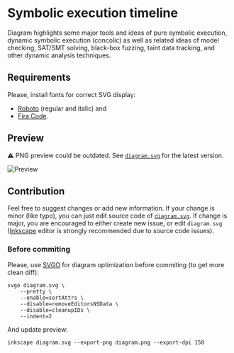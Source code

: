 Symbolic execution timeline
===========================

Diagram highlights some major tools and ideas of pure symbolic execution, dynamic symbolic execution (concolic) as well as related ideas of model checking, SAT/SMT solving, black-box fuzzing, taint data tracking, and other dynamic analysis techniques.

Requirements
------------

Please, install fonts for correct SVG display:
  * [Roboto](https://fonts.google.com/specimen/Roboto) (regular and italic) and
  * [Fira Code](https://github.com/tonsky/FiraCode).

Preview
-------

:warning: PNG preview could be outdated. See [`diagram.svg`](diagram.svg) for the latest version.

![Preview](https://raw.github.com/enzet/dynamic-symbolic-execution/master/diagram.png)

Contribution
------------

Feel free to suggest changes or add new information. If your change is minor (like typo), you can just edit source code of [`diagram.svg`](diagram.svg). If change is major, you are encouraged to either create new issue, or edit `diagram.svg` ([Inkscape](https://inkscape.org/en/) editor is strongly recommended due to source code issues).

### Before commiting ###

Please, use [SVGO](https://github.com/svg/svgo) for diagram optimization before commiting (to get more clean diff):

    svgo diagram.svg \
        --pretty \
        --enable=sortAttrs \
        --disable=removeEditorsNSData \
        --disable=cleanupIDs \
        --indent=2

And update preview:

    inkscape diagram.svg --export-png diagram.png --export-dpi 150
